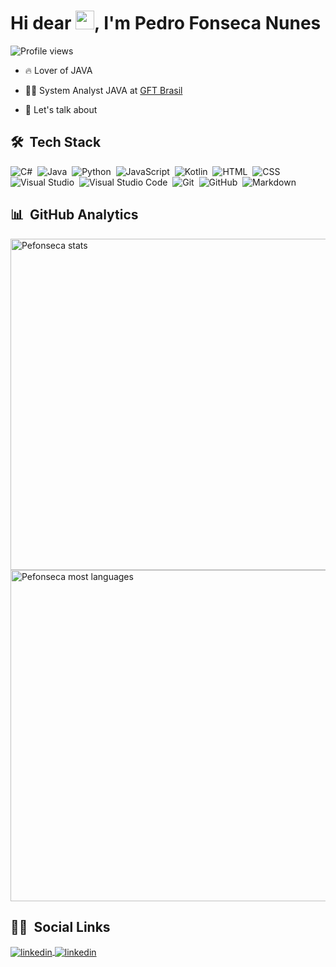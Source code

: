 
<h1 align="left"> Hi dear <img src="https://raw.githubusercontent.com/kaueMarques/kaueMarques/master/hi.gif" width="30px" height="30px">, I'm Pedro Fonseca Nunes</h1>

<p align="left"> <img src="https://komarev.com/ghpvc/?username=pefonseca&color=blue" alt="Profile views" /> </p>

- 🔥 Lover of JAVA

- 👨‍💻 System Analyst JAVA at [GFT Brasil](https://www.gft.com/br/pt)

- 💬 Let's talk about 

## 🛠 &nbsp;Tech Stack

![C#](https://img.shields.io/badge/-Csharp-05122A?style=flat&logo=csharp&logoColor=189f20)&nbsp;
![Java](https://img.shields.io/badge/-Java-05122A?style=flat&logo=Java&logoColor=CA3433)&nbsp;
![Python](https://img.shields.io/badge/-Python-05122A?style=flat&logo=python)&nbsp;
![JavaScript](https://img.shields.io/badge/-JavaScript-05122A?style=flat&logo=javascript)&nbsp;
![Kotlin](https://img.shields.io/badge/-Kotlin-05122A?style=flat&logo=kotlin&logoColor=9a5bf2)&nbsp;
![HTML](https://img.shields.io/badge/-HTML-05122A?style=flat&logo=HTML5)&nbsp;
![CSS](https://img.shields.io/badge/-CSS-05122A?style=flat&logo=css3&logoColor=1572b6)&nbsp;
![Visual Studio](https://img.shields.io/badge/-Visual%20Studio-05122A?style=flat&logo=visual-studio&logoColor=b179f1)&nbsp;
![Visual Studio Code](https://img.shields.io/badge/-Visual%20Studio%20Code-05122A?style=flat&logo=visual-studio-code&logoColor=007acc)&nbsp;
![Git](https://img.shields.io/badge/-Git-05122A?style=flat&logo=git&logoColor=f05033)&nbsp;
![GitHub](https://img.shields.io/badge/-GitHub-05122A?style=flat&logo=github)&nbsp;
![Markdown](https://img.shields.io/badge/-Markdown-05122A?style=flat&logo=Markdown)&nbsp;

## 📊 &nbsp;GitHub Analytics

<p align="left">
<img width="530em" src="https://github-readme-stats.vercel.app/api?username=pefonseca&show_icons=true&theme=highcontrast" alt="Pefonseca stats"/>
<img width="530em" src="https://github-readme-stats.vercel.app/api/top-langs/?username=pefonseca&layout=compact&theme=highcontrast" alt="Pefonseca most languages"/>
</p>

## 👦🏽 &nbsp;Social Links

<a href="https://www.linkedin.com/in/pedro-fonseca-77802a198/" target="_blank">
  <img align="center" src="https://img.shields.io/badge/-Linkedin-05122A?style=flat&logo=linkedin&logoColor=0079b9" alt="linkedin"/>
</a>
<a href="https://www.instagram.com/_pefons/" target="_blank">
  <img align="center" src="https://img.shields.io/badge/-Instagram-05122A?style=flat&logo=instagram" alt="linkedin"/>
</a>
